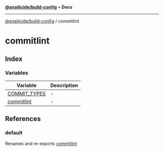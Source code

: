 [**@snailicide/build-config**](../README.md) • **Docs**

---

[@snailicide/build-config](../README.md) / commitlint

# commitlint

## Index

### Variables

| Variable                                  | Description |
| ----------------------------------------- | ----------- |
| [COMMIT_TYPES](variables/COMMIT_TYPES.md) | -           |
| [commitlint](variables/commitlint.md)     | -           |

## References

### default

Renames and re-exports [commitlint](variables/commitlint.md)
